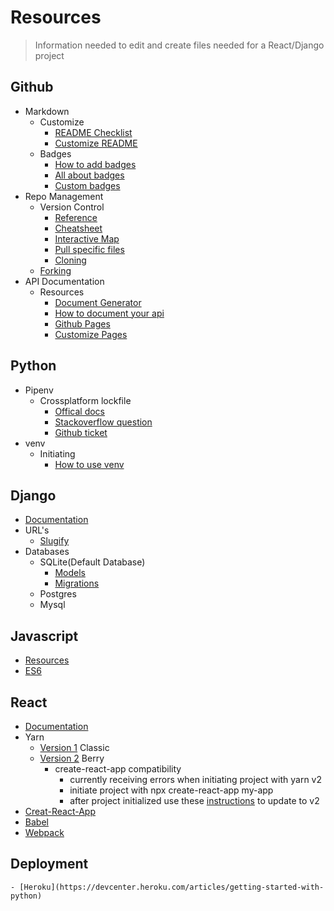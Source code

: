 Resources
==================
> Information needed to edit and create files needed for a React/Django project

Github
---
- Markdown
  - Customize
    - [README Checklist](https://github.com/noffle/art-of-readme)
    - [Customize README](https://sourceforge.net/p/thinwhiteline/wiki/markdown_syntax/)
  - Badges
    - [How to add badges](https://www.codeblocq.com/2016/04/Add-a-build-passing-badge-to-your-github-repository/)
    - [All about badges](https://medium.com/better-programming/add-badges-to-a-github-repository-716d2988dc6a)
    - [Custom badges](https://shields.io/)
- Repo Management
  - Version Control
    - [Reference](https://git-scm.com/docs)
    - [Cheatsheet](https://training.github.com/)
    - [Interactive Map](https://ndpsoftware.com/git-cheatsheet.html#loc=;)
    - [Pull specific files](https://stackoverflow.com/questions/28703140/pull-request-ignore-some-file-changes)
    - [Cloning](https://git-scm.com/docs/git-clone)
  - [Forking](https://docs.github.com/en/github/getting-started-with-github/fork-a-repo)
- API Documentation
  - Resources
    - [Document Generator](https://docsify.js.org/#/)
    - [How to document your api](https://idratherbewriting.com/learnapidoc/)
    - [Github Pages](https://docs.github.com/en/github/working-with-github-pages)
    - [Customize Pages](https://jekyllrb.com/)
    
Python
---
   - Pipenv
     - Crossplatform lockfile
       - [Offical docs](https://pipenv.pypa.io/en/latest/advanced/)    
       - [Stackoverflow question](https://stackoverflow.com/questions/57315096/pipenv-dependencies-of-platform-specific-packages-are-installed-unconditionally)
       - [Github ticket](https://github.com/pypa/pipenv/issues/1575)
   - venv
     - Initiating
       - [How to use venv](https://sourabhbajaj.com/mac-setup/Python/virtualenv.html)
       
Django
---
  - [Documentation](https://docs.djangoproject.com/en/3.1/)
  - URL's
    - [Slugify](https://docs.djangoproject.com/en/3.1/ref/utils/#module-django.utils.text)
  - Databases
    - SQLite(Default Database)
      - [Models](https://docs.djangoproject.com/en/3.1/topics/db/models/)
      - [Migrations](https://docs.djangoproject.com/en/3.1/topics/migrations/)
    - Postgres
    - Mysql
    
Javascript
---
  - [Resources](https://developer.mozilla.org/en-US/docs/Web/JavaScript)
  - [ES6](http://es6-features.org/#Constants)
  
React
---
  - [Documentation](https://reactjs.org/)
  - Yarn
    - [Version 1](https://classic.yarnpkg.com/en/docs/usage) Classic
    - [Version 2](https://yarnpkg.com/) Berry
      - create-react-app compatibility
        - currently receiving errors when initiating project with yarn v2
        - initiate project with npx create-react-app my-app
        - after project initialized use these [instructions](https://yarnpkg.com/getting-started/migration) to update to v2
  - [Creat-React-App](https://create-react-app.dev/docs/getting-started/)   
  - [Babel](https://babeljs.io/docs/en/)
  - [Webpack](https://webpack.js.org/concepts/)
  
  Deployment
  ---
    - [Heroku](https://devcenter.heroku.com/articles/getting-started-with-python)

